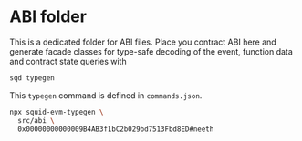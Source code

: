 # ABI folder

This is a dedicated folder for ABI files. Place you contract ABI here and generate facade classes for type-safe decoding of the event, function data and contract state queries with

```sh
sqd typegen
```

This `typegen` command is defined in `commands.json`.

```sh
npx squid-evm-typegen \
  src/abi \
  0x00000000000009B4AB3f1bC2b029bd7513Fbd8ED#neeth
```